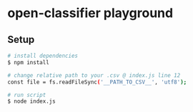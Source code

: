# open-classifier playground


## Setup

``` bash
# install dependencies
$ npm install

# change relative path to your .csv @ index.js line 12
const file = fs.readFileSync('__PATH_TO_CSV__', 'utf8');

# run script
$ node index.js

```
